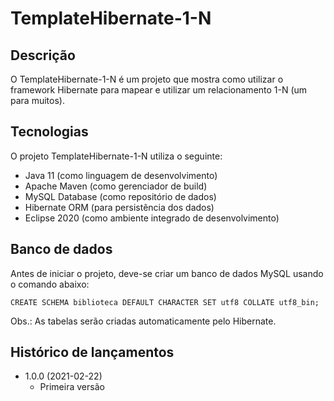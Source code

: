# TemplateHibernate-1-N

## Descrição
O TemplateHibernate-1-N é um projeto que mostra como utilizar o framework Hibernate para mapear e utilizar um relacionamento 1-N (um para muitos).

## Tecnologias
O projeto TemplateHibernate-1-N utiliza o seguinte:

* Java 11 (como linguagem de desenvolvimento)
* Apache Maven (como gerenciador de build)
* MySQL Database (como repositório de dados)
* Hibernate ORM (para persistência dos dados)
* Eclipse 2020 (como ambiente integrado de desenvolvimento)

## Banco de dados
Antes de iniciar o projeto, deve-se criar um banco de dados MySQL usando o comando abaixo:

```
CREATE SCHEMA biblioteca DEFAULT CHARACTER SET utf8 COLLATE utf8_bin; 
```

Obs.: As tabelas serão criadas automaticamente pelo Hibernate.

## Histórico de lançamentos

* 1.0.0 (2021-02-22)
    * Primeira versão
